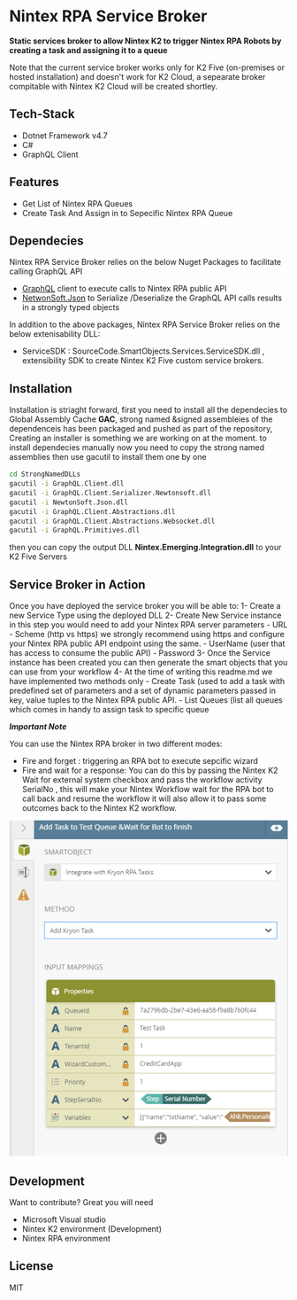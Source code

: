 # Nintex RPA Service Broker
 __Static services broker to allow  Nintex K2 to trigger Nintex RPA Robots by creating a task and assigning it to a queue__

Note that the  current service broker works only for K2 Five (on-premises or hosted installation) and doesn't work for K2 Cloud, a sepearate broker compitable with Nintex K2 Cloud will be created shortley.

## Tech-Stack
- Dotnet Framework v4.7 
- C#
- GraphQL Client 

## Features
- Get List of Nintex RPA Queues
- Create Task And Assign in to Sepecific Nintex RPA Queue

## Dependecies
Nintex RPA Service Broker relies on the below Nuget Packages to facilitate calling GraphQL API 
- [GraphQL](https://graphql.org/graphql-js/graphql-clients/) client to execute calls to Nintex RPA public API
- [NetwonSoft.Json](nuget.org/packages/Newtonsoft.Json/) to Serialize /Deserialize the GraphQL API calls results in a strongly typed objects

In addition to the above packages, Nintex RPA Service Broker relies on the below extenisability DLL:
- ServiceSDK : SourceCode.SmartObjects.Services.ServiceSDK.dll , extensibility SDK to create Nintex K2 Five custom service brokers.

## Installation
 Installation is striaght forward, first you need to install all the dependecies to Global Assembly Cache **GAC**, strong named &signed assembleies of the dependenceis has been packaged and pushed as part of the repository, Creating an installer is something we are working on at the moment.
 to install dependecies manually now you need to copy the strong named assemblies then use gacutil to install them one by one
```sh
cd StrongNamedDLLs
gacutil -i GraphQL.Client.dll
gacutil -i GraphQL.Client.Serializer.Newtonsoft.dll
gacutil -i NewtonSoft.Json.dll
gacutil -i GraphQL.Client.Abstractions.dll
gacutil -i GraphQL.Client.Abstractions.Websocket.dll
gacutil -i GraphQL.Primitives.dll
```
then you can copy the output DLL **Nintex.Emerging.Integration.dll**  to your K2 Five Servers

## Service Broker in Action

Once you have deployed the service broker you will be able to:
1- Create a new Service Type using the deployed DLL
2- Create New Service instance in this step you would need to add your Nintex RPA server parameters
	- URL
	- Scheme (http vs https) we strongly recommend using https and configure your Nintex RPA public API endpoint using the same.
	- UserName (user that has access to consume the public API)
	- Password
3- Once the Service instance has been created you can then generate the smart objects that you can use from your workflow
4- At the time of writing this readme.md we have implemented two methods only 
	- Create Task  (used to add a task with predefined set of parameters and a set of dynamic parameters passed in key, value tuples to the Nintex RPA public API.
	- List Queues  (list all queues which comes in handy to assign task to specific queue


**_Important Note_**

You can use the Nintex RPA broker in two different modes:
- Fire and forget : triggering an RPA bot to execute sepcific wizard 
- Fire and wait for a response: You can do this by passing the Nintex K2 Wait for external system checkbox and pass the workflow activity SerialNo , this will make your Nintex Workflow wait for the RPA bot to call back and resume the workflow 
it will also allow it to pass some outcomes back to the Nintex K2 workflow.
	
![Nintex RPA](https://raw.githubusercontent.com/NTX-XT/Nintex.K2.CustomServiceBrokers.RPA/main/Add_RPA_Task.png?token=GHSAT0AAAAAACDK5WAQ2PIC3RYRMKJAU5YAZDXR3IQ)
## Development

Want to contribute? Great you will need 
- Microsoft Visual studio
- Nintex K2 environment (Development)
- Nintex RPA environment

## License

MIT
